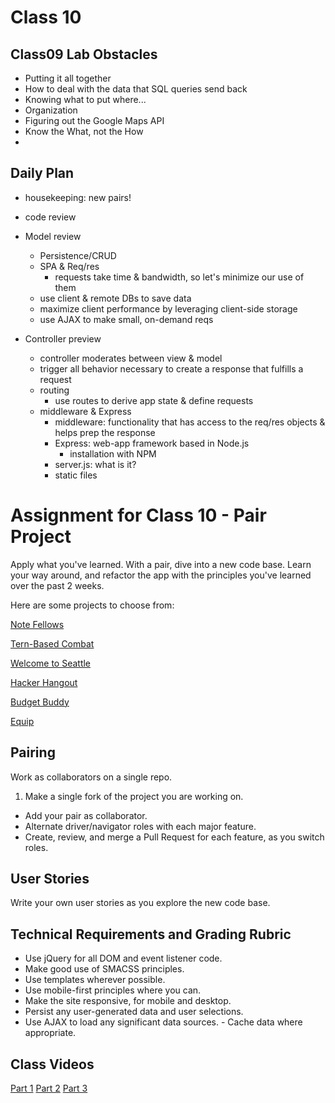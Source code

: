 # Class 10

## Class09 Lab Obstacles
- Putting it all together
- How to deal with the data that SQL queries send back
- Knowing what to put where...
- Organization
- Figuring out the Google Maps API
- Know the What, not the How
-


## Daily Plan
- housekeeping: new pairs!
- code review

- Model review
  - Persistence/CRUD
  - SPA & Req/res
    - requests take time & bandwidth, so let's minimize our use of them
  - use client & remote DBs to save data
  - maximize client performance by leveraging client-side storage
  - use AJAX to make small, on-demand reqs

- Controller preview
  - controller moderates between view & model
  - trigger all behavior necessary to create a response that fulfills a request
  - routing
    - use routes to derive app state & define requests
  - middleware & Express
    - middleware: functionality that has access to the req/res objects & helps prep the response
    - Express: web-app framework based in Node.js
      - installation with NPM
    - server.js: what is it?
    - static files

# Assignment for Class 10 - Pair Project

Apply what you've learned. With a pair, dive into a new code base. Learn your way around, and refactor the app with the principles you've learned over the past 2 weeks.

Here are some projects to choose from:

[Note Fellows](https://github.com/clee46/note-fellows)

[Tern-Based Combat](https://github.com/JazzyMcSuperfly/tern-based-combat)

[Welcome to Seattle](https://github.com/PeterBreen/welcome-to-seattle)

[Hacker Hangout](https://github.com/ckperez/hackerhangout)

[Budget Buddy](https://github.com/stefuhnee/budget-buddy)

[Equip](https://github.com/heyduckd/equip)

## Pairing
Work as collaborators on a single repo.
1. Make a single fork of the project you are working on.
- Add your pair as collaborator.
- Alternate driver/navigator roles with each major feature.
- Create, review, and merge a Pull Request for each feature, as you switch roles.


## User Stories
Write your own user stories as you explore the new code base.

## Technical Requirements and Grading Rubric
 - Use jQuery for all DOM and event listener code.
 - Make good use of SMACSS principles.
 - Use templates wherever possible.
 - Use mobile-first principles where you can.
 - Make the site responsive, for mobile and desktop.
 - Persist any user-generated data and user selections.
 - Use AJAX to load any significant data sources.  - Cache data where appropriate.

 ## Class Videos
 [Part 1]()
 [Part 2]()
 [Part 3]()
